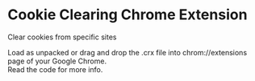 # Cookie Clearing Chrome Extension
Clear cookies from specific sites

Load as unpacked or drag and drop the .crx file into chrom://extensions page of your Google Chrome.
<br>
Read the code for more info.
